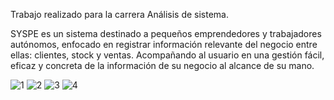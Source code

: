 Trabajo realizado para la carrera Análisis de sistema.

SYSPE es un sistema destinado a pequeños emprendedores y trabajadores autónomos, enfocado en registrar información relevante del negocio entre ellas: clientes, stock y ventas. Acompañando al usuario en una gestión fácil, eficaz y concreta de la información de su negocio al alcance de su mano.


![1](https://user-images.githubusercontent.com/80334601/233845371-b0bffc4b-d87c-4e30-8f66-0c49146455e6.png)
![2](https://user-images.githubusercontent.com/80334601/233845374-6c9a540b-4fa2-45da-8d12-18208b87b715.png)
![3](https://user-images.githubusercontent.com/80334601/233845375-8faf6886-d3be-44e3-ae7f-07822a3699cd.png)
![4](https://user-images.githubusercontent.com/80334601/233845376-3b0219ea-8bb6-46c2-b886-6efa2a27c528.png)
